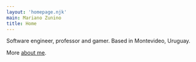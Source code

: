 ```yaml
---
layout: 'homepage.njk'
main: Mariano Zunino
title: Home
---
```


Software engineer, professor and gamer. Based in Montevideo, Uruguay.

More [about me](/about/).

